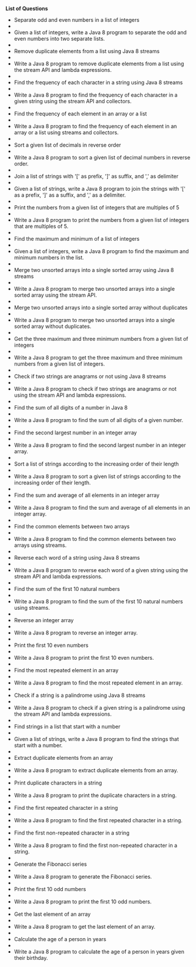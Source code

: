 **List of Questions**
* Separate odd and even numbers in a list of integers
* 
* Given a list of integers, write a Java 8 program to separate the odd and even numbers into two separate lists.
* 
* Remove duplicate elements from a list using Java 8 streams
* 
* Write a Java 8 program to remove duplicate elements from a list using the stream API and lambda expressions.
* 
* Find the frequency of each character in a string using Java 8 streams
* 
* Write a Java 8 program to find the frequency of each character in a given string using the stream API and collectors.
* 
* Find the frequency of each element in an array or a list
* 
* Write a Java 8 program to find the frequency of each element in an array or a list using streams and collectors.
* 
* Sort a given list of decimals in reverse order
* 
* Write a Java 8 program to sort a given list of decimal numbers in reverse order.
* 
* Join a list of strings with '[' as prefix, ']' as suffix, and ',' as delimiter
* 
* Given a list of strings, write a Java 8 program to join the strings with '[' as a prefix, ']' as a suffix, and ',' as a delimiter.
* 
* Print the numbers from a given list of integers that are multiples of 5
* 
* Write a Java 8 program to print the numbers from a given list of integers that are multiples of 5.
* 
* Find the maximum and minimum of a list of integers
* 
* Given a list of integers, write a Java 8 program to find the maximum and minimum numbers in the list.
* 
* Merge two unsorted arrays into a single sorted array using Java 8 streams
* 
* Write a Java 8 program to merge two unsorted arrays into a single sorted array using the stream API.
* 
* Merge two unsorted arrays into a single sorted array without duplicates
* 
* Write a Java 8 program to merge two unsorted arrays into a single sorted array without duplicates.
* 
* Get the three maximum and three minimum numbers from a given list of integers
* 
* Write a Java 8 program to get the three maximum and three minimum numbers from a given list of integers.
* 
* Check if two strings are anagrams or not using Java 8 streams
* 
* Write a Java 8 program to check if two strings are anagrams or not using the stream API and lambda expressions.
* 
* Find the sum of all digits of a number in Java 8
* 
* Write a Java 8 program to find the sum of all digits of a given number.
* 
* Find the second largest number in an integer array
* 
* Write a Java 8 program to find the second largest number in an integer array.
* 
* Sort a list of strings according to the increasing order of their length
* 
* Write a Java 8 program to sort a given list of strings according to the increasing order of their length.
* 
* Find the sum and average of all elements in an integer array
* 
* Write a Java 8 program to find the sum and average of all elements in an integer array.
* 
* Find the common elements between two arrays
* 
* Write a Java 8 program to find the common elements between two arrays using streams.
* 
* Reverse each word of a string using Java 8 streams
* 
* Write a Java 8 program to reverse each word of a given string using the stream API and lambda expressions.
* 
* Find the sum of the first 10 natural numbers
* 
* Write a Java 8 program to find the sum of the first 10 natural numbers using streams.
* 
* Reverse an integer array
* 
* Write a Java 8 program to reverse an integer array.
* 
* Print the first 10 even numbers
* 
* Write a Java 8 program to print the first 10 even numbers.
* 
* Find the most repeated element in an array
* 
* Write a Java 8 program to find the most repeated element in an array.
* 
* Check if a string is a palindrome using Java 8 streams
* 
* Write a Java 8 program to check if a given string is a palindrome using the stream API and lambda expressions.
* 
* Find strings in a list that start with a number
* 
* Given a list of strings, write a Java 8 program to find the strings that start with a number.
* 
* Extract duplicate elements from an array
* 
* Write a Java 8 program to extract duplicate elements from an array.
* 
* Print duplicate characters in a string
* 
* Write a Java 8 program to print the duplicate characters in a string.
* 
* Find the first repeated character in a string
* 
* Write a Java 8 program to find the first repeated character in a string.
* 
* Find the first non-repeated character in a string
* 
* Write a Java 8 program to find the first non-repeated character in a string.
* 
* Generate the Fibonacci series
* 
* Write a Java 8 program to generate the Fibonacci series.
* 
* Print the first 10 odd numbers
* 
* Write a Java 8 program to print the first 10 odd numbers.
* 
* Get the last element of an array
* 
* Write a Java 8 program to get the last element of an array.
* 
* Calculate the age of a person in years
* 
* Write a Java 8 program to calculate the age of a person in years given their birthday.